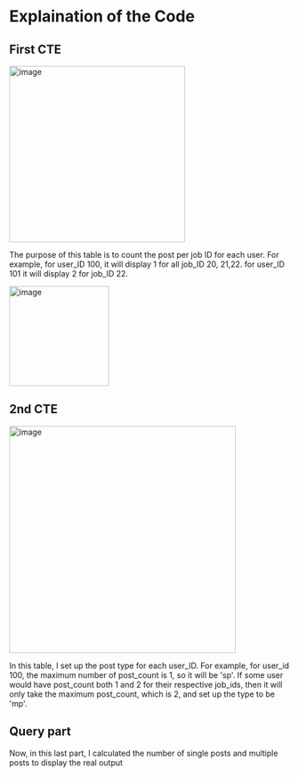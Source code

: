 # Explaination of the Code

## First CTE
<img width="316" alt="image" src="https://github.com/user-attachments/assets/ea47af31-406d-4745-9900-b3cf72a578d5">

The purpose of this table is to count the post per job ID for each user. For example, for user_ID 100, it will display 1 for all job_ID 20, 21,22. for user_ID 101 it will display 2 for job_ID 22.

<img width="179" alt="image" src="https://github.com/user-attachments/assets/87cc9c42-19a8-4a04-b386-d93c3a1d7715">

## 2nd CTE
<img width="407" alt="image" src="https://github.com/user-attachments/assets/23dce486-b8c3-45d4-9427-7dde20f72401">

In this table, I set up the post type for each user_ID. For example, for user_id 100, the maximum number of post_count is 1, so it will be 'sp'. If some user would have post_count both 1 and 2 for their respective job_ids, then it will only take the maximum post_count, which is 2, and set up the type to be 'mp'.


## Query part
Now, in this last part, I calculated the number of single posts and multiple posts to display the real output
